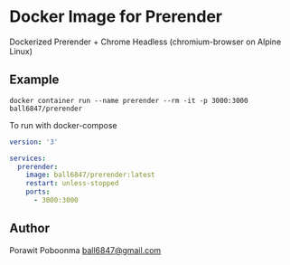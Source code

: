 Docker Image for Prerender
==========================

Dockerized Prerender + Chrome Headless (chromium-browser on Alpine Linux)

Example
-------

```
docker container run --name prerender --rm -it -p 3000:3000 ball6847/prerender
```

To run with docker-compose

```yml
version: '3'

services:
  prerender:
    image: ball6847/prerender:latest
    restart: unless-stopped
    ports:
      - 3000:3000
```

Author
------

Porawit Poboonma <ball6847@gmail.com>
